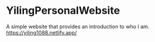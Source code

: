 # YilingPersonalWebsite
A simple website that provides an introduction to who I am.
https://yiling1088.netlify.app/
